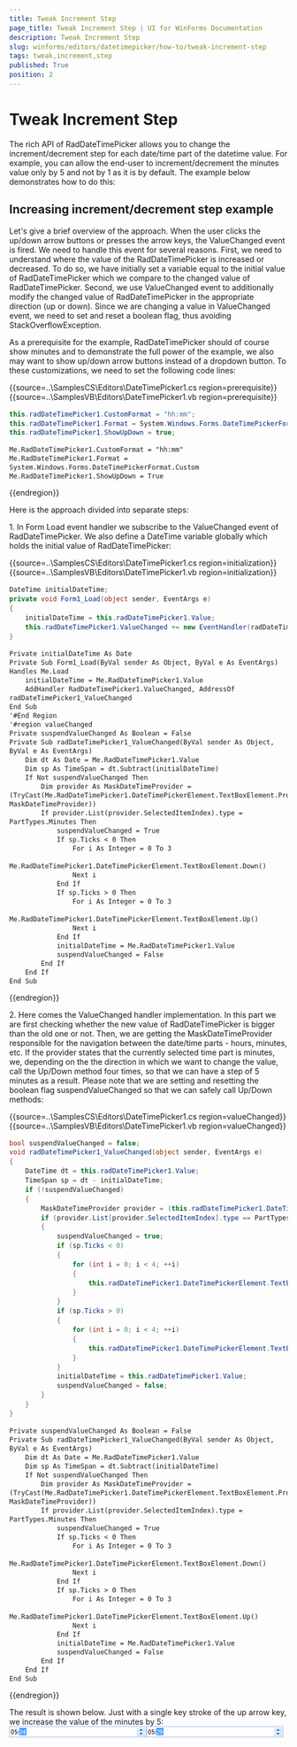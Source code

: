 ```yaml
---
title: Tweak Increment Step
page_title: Tweak Increment Step | UI for WinForms Documentation
description: Tweak Increment Step
slug: winforms/editors/datetimepicker/how-to/tweak-increment-step
tags: tweak,increment,step
published: True
position: 2
---
```


# Tweak Increment Step
 
The rich API of RadDateTimePicker allows you to change the increment/decrement step for each date/time part of the datetime value. For example, you can allow the end-user to increment/decrement the minutes value only by 5 and not by 1 as it is by default. The example below demonstrates how to do this:    

## Increasing increment/decrement step example

Let's give a brief overview of the approach. When the user clicks the up/down arrow buttons or presses the arrow keys, the ValueChanged event is fired. We need to handle this event for several reasons. First, we need to understand where the value of the RadDateTimePicker is increased or decreased. To do so, we have initially set a variable equal to the initial value of RadDateTimePicker which we compare to the changed value of RadDateTimePicker. Second, we use ValueChanged event to additionally modify the changed value of RadDateTimePicker in the appropriate direction (up or down). Since we are changing a value in ValueChanged event, we need to set and reset a boolean flag, thus avoiding StackOverflowException.  

As a prerequisite for the example, RadDateTimePicker should of course show minutes and to demonstrate the full power of the example, we also may want to show up/down arrow buttons instead of a dropdown button. To these customizations, we need to set the following code lines: 

{{source=..\SamplesCS\Editors\DateTimePicker1.cs region=prerequisite}} 
{{source=..\SamplesVB\Editors\DateTimePicker1.vb region=prerequisite}} 

````C#
this.radDateTimePicker1.CustomFormat = "hh:mm";
this.radDateTimePicker1.Format = System.Windows.Forms.DateTimePickerFormat.Custom;
this.radDateTimePicker1.ShowUpDown = true;

````
````VB.NET
Me.RadDateTimePicker1.CustomFormat = "hh:mm"
Me.RadDateTimePicker1.Format = System.Windows.Forms.DateTimePickerFormat.Custom
Me.RadDateTimePicker1.ShowUpDown = True

````

{{endregion}} 
 
Here is the approach divided into separate steps:

1\. In Form Load event handler we subscribe to the ValueChanged event of RadDateTimePicker. We also 
  define a DateTime variable globally which holds the initial value of RadDateTimePicker: 

{{source=..\SamplesCS\Editors\DateTimePicker1.cs region=initialization}} 
{{source=..\SamplesVB\Editors\DateTimePicker1.vb region=initialization}} 

````C#
DateTime initialDateTime;
private void Form1_Load(object sender, EventArgs e)
{
    initialDateTime = this.radDateTimePicker1.Value;
    this.radDateTimePicker1.ValueChanged += new EventHandler(radDateTimePicker1_ValueChanged);
}

````
````VB.NET
Private initialDateTime As Date
Private Sub Form1_Load(ByVal sender As Object, ByVal e As EventArgs) Handles Me.Load
    initialDateTime = Me.RadDateTimePicker1.Value
    AddHandler RadDateTimePicker1.ValueChanged, AddressOf radDateTimePicker1_ValueChanged
End Sub
'#End Region
'#region valueChanged
Private suspendValueChanged As Boolean = False
Private Sub radDateTimePicker1_ValueChanged(ByVal sender As Object, ByVal e As EventArgs)
    Dim dt As Date = Me.RadDateTimePicker1.Value
    Dim sp As TimeSpan = dt.Subtract(initialDateTime)
    If Not suspendValueChanged Then
        Dim provider As MaskDateTimeProvider = (TryCast(Me.RadDateTimePicker1.DateTimePickerElement.TextBoxElement.Provider, MaskDateTimeProvider))
        If provider.List(provider.SelectedItemIndex).type = PartTypes.Minutes Then
            suspendValueChanged = True
            If sp.Ticks < 0 Then
                For i As Integer = 0 To 3
                    Me.RadDateTimePicker1.DateTimePickerElement.TextBoxElement.Down()
                Next i
            End If
            If sp.Ticks > 0 Then
                For i As Integer = 0 To 3
                    Me.RadDateTimePicker1.DateTimePickerElement.TextBoxElement.Up()
                Next i
            End If
            initialDateTime = Me.RadDateTimePicker1.Value
            suspendValueChanged = False
        End If
    End If
End Sub

````

{{endregion}} 
 
2\. Here comes the ValueChanged handler implementation. In this part we are first checking whether the new value of RadDateTimePicker is bigger than the old one or not. Then, we are getting the MaskDateTimeProvider responsible for the navigation between the date/time parts - hours, minutes, etc. If the provider states that the currently selected time part is minutes, we, depending on the the direction in which we want to change the value, call the Up/Down method four times, so that we can have a step of 5 minutes as a result. Please note that we are setting and resetting the boolean flag suspendValueChanged so that we can safely call Up/Down methods: 

{{source=..\SamplesCS\Editors\DateTimePicker1.cs region=valueChanged}} 
{{source=..\SamplesVB\Editors\DateTimePicker1.vb region=valueChanged}} 

````C#
bool suspendValueChanged = false;
void radDateTimePicker1_ValueChanged(object sender, EventArgs e)
{
    DateTime dt = this.radDateTimePicker1.Value;
    TimeSpan sp = dt - initialDateTime;
    if (!suspendValueChanged)
    {
        MaskDateTimeProvider provider = (this.radDateTimePicker1.DateTimePickerElement.TextBoxElement.Provider as MaskDateTimeProvider);
        if (provider.List[provider.SelectedItemIndex].type == PartTypes.Minutes)
        {
            suspendValueChanged = true;
            if (sp.Ticks < 0)
            {
                for (int i = 0; i < 4; ++i)
                {
                    this.radDateTimePicker1.DateTimePickerElement.TextBoxElement.Down();
                }
            }
            if (sp.Ticks > 0)
            {
                for (int i = 0; i < 4; ++i)
                {
                    this.radDateTimePicker1.DateTimePickerElement.TextBoxElement.Up();
                }
            }
            initialDateTime = this.radDateTimePicker1.Value;
            suspendValueChanged = false;
        }
    }
}

````
````VB.NET
Private suspendValueChanged As Boolean = False
Private Sub radDateTimePicker1_ValueChanged(ByVal sender As Object, ByVal e As EventArgs)
    Dim dt As Date = Me.RadDateTimePicker1.Value
    Dim sp As TimeSpan = dt.Subtract(initialDateTime)
    If Not suspendValueChanged Then
        Dim provider As MaskDateTimeProvider = (TryCast(Me.RadDateTimePicker1.DateTimePickerElement.TextBoxElement.Provider, MaskDateTimeProvider))
        If provider.List(provider.SelectedItemIndex).type = PartTypes.Minutes Then
            suspendValueChanged = True
            If sp.Ticks < 0 Then
                For i As Integer = 0 To 3
                    Me.RadDateTimePicker1.DateTimePickerElement.TextBoxElement.Down()
                Next i
            End If
            If sp.Ticks > 0 Then
                For i As Integer = 0 To 3
                    Me.RadDateTimePicker1.DateTimePickerElement.TextBoxElement.Up()
                Next i
            End If
            initialDateTime = Me.RadDateTimePicker1.Value
            suspendValueChanged = False
        End If
    End If
End Sub

````

{{endregion}} 
 
The result is shown below. Just with a single key stroke of the up arrow key, we increase the value of the
minutes by 5:
![editors-maskededitbox-how-to-tweak-increment-step 001](images/editors-maskededitbox-how-to-tweak-increment-step001.png)![editors-maskededitbox-how-to-tweak-increment-step 002](images/editors-maskededitbox-how-to-tweak-increment-step002.png)
